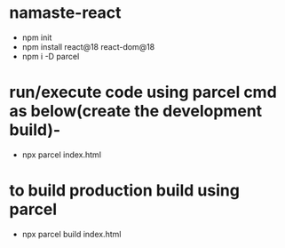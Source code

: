 # namaste-react
- npm init
- npm install react@18 react-dom@18
- npm i -D parcel

# run/execute code using parcel cmd as below(create the development build)-
- npx parcel index.html

# to build production build using parcel
- npx parcel build index.html